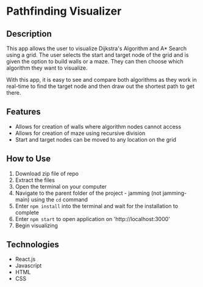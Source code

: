 # Pathfinding Visualizer

## Description
This app allows the user to visualize Dijkstra's Algorithm and A* Search using a grid. The user selects the start and target node of the grid and is given the option to build walls or a maze. They can then choose which algorithm they want to visualize.

With this app, it is easy to see and compare both algorithms as they work in real-time to find the target node and then draw out the shortest path to get there. 

## Features
- Allows for creation of walls where algorithm nodes cannot access
- Allows for creation of maze using recursive division
- Start and target nodes can be moved to any location on the grid

## How to Use
1. Download zip file of repo
2. Extract the files
3. Open the terminal on your computer
4. Navigate to the parent folder of the project - jamming (not jamming-main) using the `cd` command
5. Enter `npm install` into the terminal and wait for the installation to complete
6. Enter `npm start` to open application on 'http://localhost:3000'
7. Begin visualizing

## Technologies
- React.js
- Javascript
- HTML
- CSS
